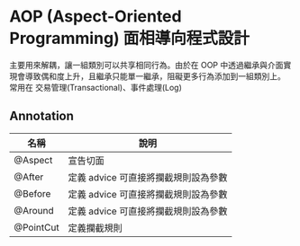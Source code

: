 # AOP (Aspect-Oriented Programming) 面相導向程式設計

主要用來解耦，讓一組類別可以共享相同行為。由於在 OOP 中透過繼承與介面實現會導致偶和度上升，且繼承只能單一繼承，阻礙更多行為添加到一組類別上。
<br>
常用在 交易管理(Transactional)、事件處理(Log)

## Annotation

| 名稱 | 說明 |
|------|------|
| @Aspect | 宣告切面 |
| @After | 定義 advice 可直接將攔截規則設為參數 |
| @Before | 定義 advice 可直接將攔截規則設為參數 |
| @Around | 定義 advice 可直接將攔截規則設為參數 |
| @PointCut | 定義攔截規則 |